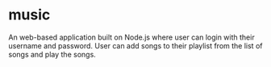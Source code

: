 # music
An web-based application built on Node.js where user can login with their username and password.
User can add songs to their playlist from the list of songs and play the songs. 
